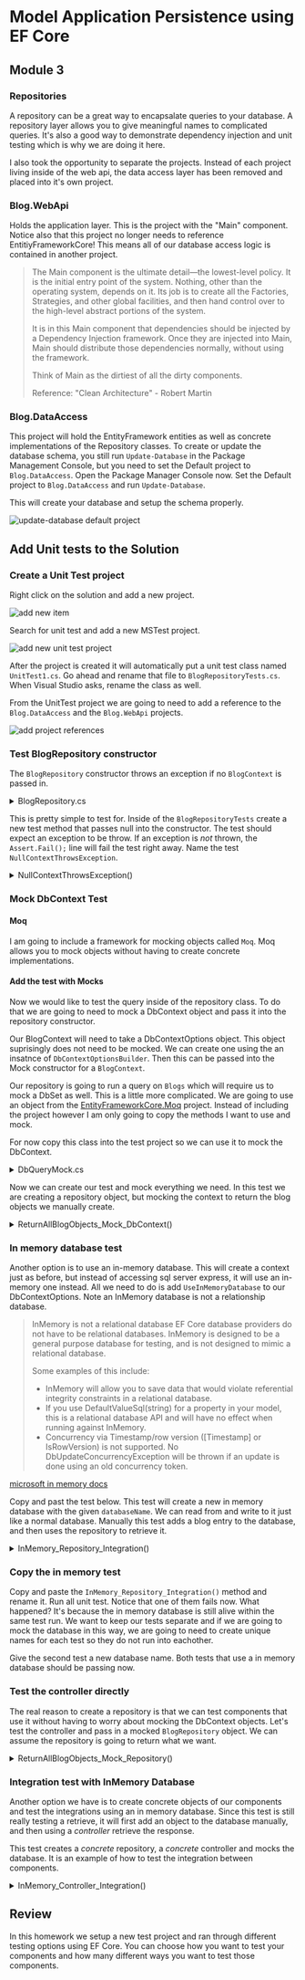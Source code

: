 # Model Application Persistence using EF Core

## Module 3

### Repositories

A repository can be a great way to encapsalate queries to your database. A repository
layer allows you to give meaningful names to complicated queries.
It's also a good way to demonstrate dependency injection and unit testing which is why
we are doing it here.

I also took the opportunity to separate the projects. Instead of each project living
inside of the web api, the data access layer has been removed and placed into it's own
project.

### Blog.WebApi

Holds the application layer. This is the project with the "Main" component. Notice
also that this project no longer needs to reference EntitiyFrameworkCore! This means
all of our database access logic is contained in another project.

> The Main component is the ultimate detail—the lowest-level policy. It is the initial entry point of the system. Nothing, other than the operating system, depends on it. Its job is to create all the Factories, Strategies, and other global facilities, and then hand control over to the high-level abstract portions of the system.
>
> It is in this Main component that dependencies should be injected by a Dependency Injection framework. Once they are injected into Main, Main should distribute those dependencies normally, without using the framework.
>
> Think of Main as the dirtiest of all the dirty components.
>
> Reference: "Clean Architecture" - Robert Martin

### Blog.DataAccess

This project will hold the EntityFramework entities as well as concrete implementations
of the Repository classes. To create or update the database schema, you still run
`Update-Database` in the Package Management Console, but you need to set the Default
project to `Blog.DataAccess`.
Open the Package Manager Console now.
Set the Default project to `Blog.DataAccess` and run `Update-Database`.

This will create your database and setup the schema properly.

![update-database default project](images/visual_studio_update_database_default_data_access.png)

## Add Unit tests to the Solution

### Create a Unit Test project

Right click on the solution and add a new project.

![add new item](images/visual_studio_add_new_item.png)

Search for unit test and add a new MSTest project.

![add new unit test project](images/visual_studio_create_unit_test_project.png)

After the project is created it will automatically put a unit test class
named `UnitTest1.cs`. Go ahead and rename that file to `BlogRepositoryTests.cs`.
When Visual Studio asks, rename the class as well.

From the UnitTest project we are going to need to add a reference to the
`Blog.DataAccess` and the `Blog.WebApi` projects.

![add project references](images/visual_studio_add_project_references.png)

### Test BlogRepository constructor

The `BlogRepository` constructor throws an exception if no `BlogContext`
is passed in.

<details>
<summary>BlogRepository.cs</summary>

```cs
public BlogRepository(BlogContext blogContext)
{
    this.blogContext = blogContext ?? throw new ArgumentNullException(nameof(blogContext));
}
```

</details>

This is pretty simple to test for. Inside of the `BlogRepositoryTests` create
a new test method that passes null into the constructor. The test should expect
an exception to be throw. If an exception is _not_ thrown, the `Assert.Fail();`
line will fail the test right away. Name the test `NullContextThrowsException`.

<details>
<summary>NullContextThrowsException()</summary>

```cs
[TestMethod]
[ExpectedException(typeof(ArgumentNullException))]
public void NullContextThrowsException()
{
    var blogRepository = new BlogRepository(null);
    Assert.Fail();
}
```

</details>

### Mock DbContext Test

#### Moq

I am going to include a framework for mocking objects called `Moq`. Moq
allows you to mock objects without having to create concrete implementations.

#### Add the test with Mocks

Now we would like to test the query inside of the repository class.
To do that we are going to need to mock a DbContext object and pass
it into the repository constructor.

Our BlogContext will need to take a DbContextOptions object.
This object suprisingly does not need to be mocked. We can create one
using the an insatnce of `DbContextOptionsBuilder`. Then this can be
passed into the Mock constructor for a `BlogContext`.

Our repository is going to run a query on `Blogs` which will require
us to mock a DbSet<Blog> as well. This is a little more complicated.
We are going to use an object from the [EntityFrameworkCore.Moq](https://github.com/huysentruitw/entity-framework-core-mock)
project. Instead of including the project however I am only going to copy the methods
I want to use and mock.

For now copy this class into the test project so we can use it to mock the DbContext.

<details>
<summary>DbQueryMock.cs</summary>

```cs
public class DbQueryMock<TEntity> : Mock<DbSet<TEntity>> where TEntity : class
{
    private readonly IEnumerable<TEntity> _entities;
    public DbQueryMock(IEnumerable<TEntity> entities)
    {
        _entities = (entities ?? Enumerable.Empty<TEntity>()).ToList();
        var data = _entities.AsQueryable();
        As<IQueryable<TEntity>>().Setup(x => x.Provider).Returns(data.Provider);
        As<IQueryable<TEntity>>().Setup(x => x.Expression).Returns(data.Expression);
        As<IQueryable<TEntity>>().Setup(x => x.ElementType).Returns(data.ElementType);
        As<IQueryable<TEntity>>().Setup(x => x.GetEnumerator()).Returns(() => data.GetEnumerator());
        As<IEnumerable>().Setup(x => x.GetEnumerator()).Returns(() => data.GetEnumerator());
    }
}

```

</details>

Now we can create our test and mock everything we need.
In this test we are creating a repository object, but mocking
the context to return the blog objects we manually create.

<details>
<summary>ReturnAllBlogObjects_Mock_DbContext()</summary>

```cs
[TestMethod]
public void ReturnAllBlogObjects_Mock_DbContext()
{
    var builder = new DbContextOptionsBuilder();
    var options = builder.Options;
    var blogContextMock = new Mock<BlogContext>(options);
    var blogs = new List<DataAccess.Blog>
    {
        new DataAccess.Blog(),
        new DataAccess.Blog()
    };
    var dbSetMock = new DbQueryMock<DataAccess.Blog>(blogs);
    blogContextMock
        .Setup(b => b.Blogs)
        .Returns(dbSetMock.Object);
    var blogRepository = new BlogRepository(blogContextMock.Object);

    var blogEntries = blogRepository.GetAllBlogEntries();

    Assert.AreEqual(2, blogEntries.Count());
}
```

</details>

### In memory database test

Another option is to use an in-memory database. This will create a context just as before, but instead
of accessing sql server express, it will use an in-memory one instead. All we need to do is add
`UseInMemoryDatabase` to our DbContextOptions. Note an InMemory database is not
a relationship database.

> InMemory is not a relational database
> EF Core database providers do not have to be relational databases. InMemory is designed to be a general purpose database for testing, and is not designed to mimic a relational database.
>
> Some examples of this include:
>
> - InMemory will allow you to save data that would violate referential integrity constraints in a relational database.
> - If you use DefaultValueSql(string) for a property in your model, this is a relational database API and will have no effect when running against InMemory.
> - Concurrency via Timestamp/row version ([Timestamp] or IsRowVersion) is not supported. No DbUpdateConcurrencyException will be thrown if an update is done using an old concurrency token.

[microsoft in memory docs][in-memory docs]

Copy and past the test below.
This test will create a new in memory database with the given `databaseName`. We can read from and write to it just like a normal database.
Manually this test adds a blog entry to the database, and then uses the repository to retrieve it.

<details>
<summary>InMemory_Repository_Integration()</summary>

```cs
[TestMethod]
public void InMemory_Repository_Integration()
{
    var options = new DbContextOptionsBuilder()
        .UseInMemoryDatabase(databaseName: "repositoryDb")
        .Options;
    using (var context = new BlogContext(options))
    {
        var blogRepository = new BlogRepository(context);
        var blogEntries = blogRepository.GetAllBlogEntries();
        Assert.AreEqual(0, blogEntries.Count());
        context.Blogs.Add(new DataAccess.Blog());
        context.SaveChanges();
        blogEntries = blogRepository.GetAllBlogEntries();
        Assert.AreEqual(1, blogEntries.Count());
    }
}
```

</details>

### Copy the in memory test

Copy and paste the `InMemory_Repository_Integration()` method and rename it.
Run all unit test.
Notice that one of them fails now. What happened?
It's because the in memory database is still alive within the same test run. We want to keep our tests separate
and if we are going to mock the database in this way, we are going to need to create unique
names for each test so they do not run into eachother.

Give the second test a new database name.
Both tests that use a in memory database should be passing now.

### Test the controller directly

The real reason to create a repository is that we can test components that use it
without having to worry about mocking the DbContext objects. Let's test the controller
and pass in a mocked `BlogRepository` object. We can assume the repository is going to
return what we want.

<details>
<summary>ReturnAllBlogObjects_Mock_Repository()</summary>

```cs
[TestMethod]
public void ReturnAllBlogObjects_Mock_Repository()
{
    var blogRepository = new Mock<IBlogRepository>();
    blogRepository
        .Setup(b => b.GetAllBlogEntries())
        .Returns(new List<DataAccess.Blog> { new DataAccess.Blog() });
    var blogController = new BlogController(blogRepository.Object);
    var blogResult = blogController.Get().Result as OkObjectResult;
    Assert.IsNotNull(blogResult);
    var returnedBlogEntries = blogResult.Value as IEnumerable<DataAccess.Blog>;
    Assert.IsNotNull(returnedBlogEntries);
    Assert.AreEqual(1, returnedBlogEntries.Count());
}
```

</details>

### Integration test with InMemory Database

Another option we have is to create concrete objects of our components and test the integrations
using an in memory database.
Since this test is still really testing a retrieve, it will first add an object to the database
manually, and then using a _controller_ retrieve the response.

This test creates a _concrete_ repository, a _concrete_ controller and mocks the database. It is an
example of how to test the integration between components.

<details>
<summary>InMemory_Controller_Integration()</summary>

```cs
[TestMethod]
public void Inmemory_Controller_Integration()
{
    var options = new DbContextOptionsBuilder()
        .UseInMemoryDatabase(databaseName: "controllerDb")
        .Options;
    using (var context = new BlogContext(options))
    {
        var blogRepository = new BlogRepository(context);
        var controller = new BlogController(blogRepository);
        var objectResult = controller.Get().Result as OkObjectResult;
        var blogEntries = objectResult.Value as IEnumerable<DataAccess.Blog>;
        Assert.AreEqual(0, blogEntries.Count());
        context.Blogs.Add(new DataAccess.Blog());
        context.SaveChanges();
        objectResult = controller.Get().Result as OkObjectResult;
        blogEntries = objectResult.Value as IEnumerable<DataAccess.Blog>;
        Assert.AreEqual(1, blogEntries.Count());
    }
}
```

</details>

## Review

In this homework we setup a new test project and ran through different
testing options using EF Core. You can choose how you want to test your components
and how many different ways you want to test those components.

[in-memory docs]: https://docs.microsoft.com/en-us/ef/core/miscellaneous/testing/in-memory
[ddd repository]: https://docs.microsoft.com/en-us/dotnet/standard/microservices-architecture/microservice-ddd-cqrs-patterns/infrastructure-persistence-layer-implemenation-entity-framework-core